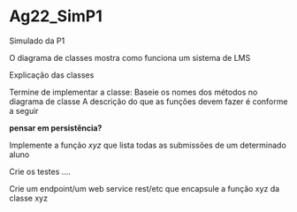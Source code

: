 # Ag22_SimP1
Simulado da P1


O diagrama de classes mostra como funciona um sistema de LMS 

Explicação das classes

Termine de implementar a classe:
Baseie os nomes dos métodos no diagrama de classe
A descrição do que as funções devem fazer é conforme a seguir

**pensar em persistência?**

Implemente a função *xyz* que lista todas as submissões de um determinado aluno 

Crie os testes .... 

Crie um endpoint/um web service rest/etc que encapsule a função xyz da classe xyz  



